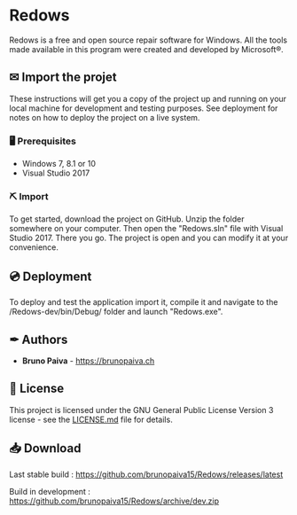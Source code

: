 # Redows

Redows is a free and open source repair software for Windows. All the tools made available in this program
were created and developed by Microsoft®.

## ✉ Import the projet

These instructions will get you a copy of the project up and running on your local machine for development and testing purposes. See deployment for notes on how to deploy the project on a live system.

### 🖥 Prerequisites

- Windows 7, 8.1 or 10
- Visual Studio 2017

### ⛏ Import

To get started, download the project on GitHub. Unzip the folder somewhere on your computer. Then open the "Redows.sln" file with Visual Studio 2017. There you go. The project is open and you can modify it at your convenience.

## 💿 Deployment

To deploy and test the application import it, compile it and navigate to the /Redows-dev/bin/Debug/ folder and launch "Redows.exe".

## ✒ Authors

* **Bruno Paiva** - https://brunopaiva.ch

## 📃 License

This project is licensed under the GNU General Public License Version 3 license - see the [LICENSE.md](LICENSE.md) file for details.

## 📥 Download

Last stable build : https://github.com/brunopaiva15/Redows/releases/latest

Build in development : https://github.com/brunopaiva15/Redows/archive/dev.zip
